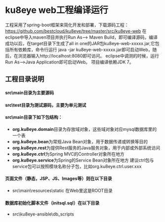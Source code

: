 # ku8eye web工程编译运行

工程采用了spring-boot框架来简化开发和部署，下载源码工程：
https://github.com/bestcloud/ku8eye/tree/master/src/ku8eye-web
在eclipse中导入maven项目并执行Run As——> Maven Build，即可编译源码，编译成功以后，在target目录下生成了all in one的JAR包ku8eye-web-xxxxx.jar,它包括所有依赖库，命令行运行 java -jar ku8eye-web-xxxxx.jar即可启动Web，随后，在浏览器输入http://localhost:8080即可访问。
eclipse中调测的时候，运行Run As——>Java Application即可启动Web。
项目编译依赖JDK 7。
 
## 工程目录说明
#### src\main目录为主要源码<br>
#### src\test目录为测试源码，主要为单元测试<br>
#### src\main目录下如下包结构： 

 - **org.ku8eye.domain**目录为存放域对象，这些域对象对应mysql数据库里的一个表
 - **org.ku8eye.bean**为常规Java Bean对象，用于数据传递或转换等目的
 - **org.ku8eye.rest**为提供Rest服务的Java服务对象，用于内部或外部系统访问
 - **org.ku8eye.ctrl**为Spring MVC的Controller对象所在地方
 - **org.ku8eye.service**为Spring的Service Bean对象所在地方
 建议ctrl包与service包可以按照模块名称分子包，比如org.ku8eye.ctrl.user.xxx

#### 页面文件（静态，JSP、JS、Images等）则在以下目录<br>
 - src\main\resources\static  在Web里这是ROOT目录

#### 数据库初始化脚本文件（initsql.sql）在以下目录<br>
 - src\ku8eye-ansible\db_scripts



